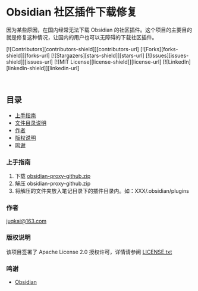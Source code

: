 

# Obsidian 社区插件下载修复

因为某些原因，在国内经常无法下载 Obsidian 的社区插件。这个项目的主要目的就是修复这种情况，让国内的用户也可以无障碍的下载社区插件。

<!-- PROJECT SHIELDS -->

[![Contributors][contributors-shield]][contributors-url]
[![Forks][forks-shield]][forks-url]
[![Stargazers][stars-shield]][stars-url]
[![Issues][issues-shield]][issues-url]
[![MIT License][license-shield]][license-url]
[![LinkedIn][linkedin-shield]][linkedin-url]

<!-- PROJECT LOGO -->
<br />



## 目录

- [上手指南](#上手指南)
- [文件目录说明](#文件目录说明)
- [作者](#作者)
- [版权说明](#版权说明)
- [鸣谢](#鸣谢)

### 上手指南

1. 下载 [obsidian-proxy-github.zip](https://gitee.com/juqkai/obsidian-proxy-github/releases)
2. 解压 obsidian-proxy-github.zip
3. 将解压的文件夹放入笔记目录下的插件目录内。如：XXX/.obsidian/plugins


### 作者

juqkai@163.com

### 版权说明

该项目签署了 Apache License 2.0 授权许可，详情请参阅 [LICENSE.txt](https://github.com/juqkai/obsidian-proxy-github/blob/master/LICENSE)

### 鸣谢


- [Obsidian](https://Obsidian.md)


